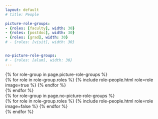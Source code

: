 ```yaml
---
layout: default
# title: People

picture-role-groups:
- {roles: [faculty], width: 30}
- {roles: [postdoc], width: 30}
- {roles: [grad], width: 30}
# - {roles: [visit], width: 30}


no-picture-role-groups:
# - {roles: [alum], width: 30}
---
```


<section class="people row justify-content-between">
    {% for role-group in page.picture-role-groups %}
        <div class="col-md-{{ role-group.width }}">
            {% for role in role-group.roles %}
                {% include role-people.html role=role image=true %}
            {% endfor %}
        </div>
    {% endfor %}
</section>

<section class="people row justify-content-between">
    {% for role-group in page.no-picture-role-groups %}
        <div class="col-md-{{ role-group.width }}">
            {% for role in role-group.roles %}
                {% include role-people.html role=role image=false %}
            {% endfor %}
        </div>
    {% endfor %}
</section>